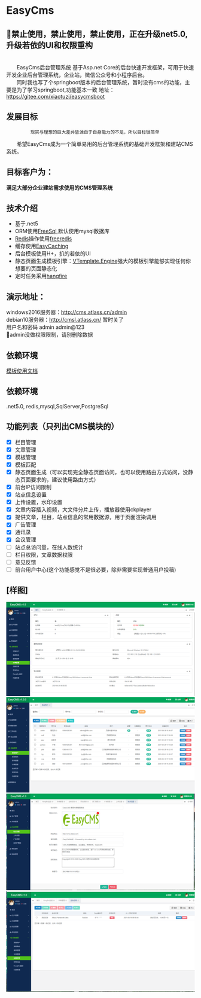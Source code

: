 <!--
 * @Author: your name
 * @Date: 2020-12-28 17:31:14
 * @LastEditTime: 2021-04-20 17:36:05
 * @LastEditors: Please set LastEditors
 * @Description: In User Settings Edit
 * @FilePath: \undefinede:\开源\Atlass开发框架\EasyCMS\README.md
-->

# EasyCms
##  🛑禁止使用，禁止使用，禁止使用，正在升级net5.0,升级若依的UI和权限重构 
&emsp;&emsp;<font face="黑体" color="#FF0000"></font>   
&emsp;&emsp;EasyCms后台管理系统 基于Asp.net Core的后台快速开发框架，可用于快速开发企业后台管理系统，企业站，微信公众号和小程序后台。    
&emsp;&emsp;同时我也写了个springboot版本的后台管理系统，暂时没有cms的功能，主要是为了学习springboot,功能基本一致
地址：https://gitee.com/xiaotuzi/easycmsboot
## 发展目标
             现实与理想的巨大差异皆源自于自身能力的不足，所以目标很简单
&emsp;&emsp;希望EasyCms成为一个简单易用的后台管理系统的基础开发框架和建站CMS系统。

 ## 目标客户为：
 **满足大部分企业建站需求使用的CMS管理系统**
## 技术介绍
+ 基于.net5
+ ORM使用[FreeSql](https://github.com/dotnetcore/FreeSql),默认使用mysql数据库
+ [Redis](https://github.com/tporadowski/redis)操作使用[freeredis](https://github.com/2881099/freeredis)
+ 缓存使用[EasyCaching](https://github.com/dotnetcore/EasyCaching)
+ 后台模板使用H+，扒的若依的UI
+ 静态页面生成模板引擎：[VTemplate.Engine](https://github.com/jasonyush/VTemplate.Engine)强大的模板引擎能够实现任何你想要的页面静态化
+ 定时任务采用[hangfire](https://github.com/HangfireIO/Hangfire)
## 演示地址：
 windows2016服务器：http://cms.atlass.cn/admin   
 debian10服务器：http://cmsl.atlass.cn/  暂时关了   
用户名和密码 admin  admin@123    
 🛑admin没做权限限制，请别删除数据

## 依赖环境
  [模板使用文档](https://www.yuque.com/jasonyush/easycms/dorh3a)
## 依赖环境
 .net5.0, redis,mysql,SqlServer,PostgreSql
## 功能列表（只列出CMS模块的）
+ [x] 栏目管理
+ [x] 文章管理
+ [x] 模板管理
+ [x] 模板匹配
+ [x] 静态页面生成（可以实现完全静态页面访问，也可以使用路由方式访问，没静态页面要求的，建议使用路由方式）
+ [X] 前台IP访问限制
+ [X] 站点信息设置
+ [X] 上传设置，水印设置
+ [X] 文章内容插入视频，大文件分片上传，播放器使用ckplayer
+ [x] 提供文章，栏目，站点信息的常用数据源，用于页面渲染调用
+ [x] 广告管理
+ [x] 通讯录
+ [x] 会议管理
+ [ ] 站点总访问量，在线人数统计
+ [ ] 栏目权限，文章数据权限
+ [ ] 意见反馈
+ [ ] 前台用户中心(这个功能感觉不是很必要，除非需要实现普通用户投稿)
## [样图]  
![Image](资料/home.png)
![Image](资料/user.png)
![Image](资料/site.png)
![Image](资料/task.png)